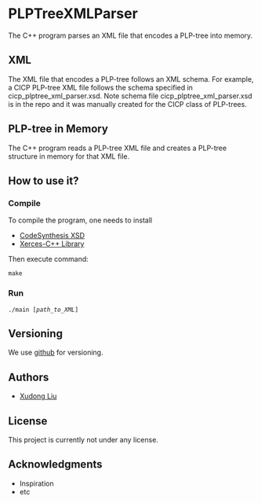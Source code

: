 # PLPTreeXMLParser

The C++ program parses an XML file that encodes a PLP-tree into memory.

## XML

The XML file that encodes a PLP-tree follows an XML schema.
For example, a CICP PLP-tree XML file follows the schema specified
in cicp_plptree_xml_parser.xsd.
Note schema file cicp_plptree_xml_parser.xsd is in the repo and it was
manually created for the CICP class of PLP-trees.

## PLP-tree in Memory

The C++ program reads a PLP-tree XML file and creates a PLP-tree structure
in memory for that XML file.

## How to use it?

### Compile
To compile the program, one needs to install 
* [CodeSynthesis XSD](http://www.codesynthesis.com/products/xsd/)
* [Xerces-C++ Library](https://xerces.apache.org/xerces-c/install-3.html)

Then execute command:
```
make
```


### Run

`./main [`*`path_to_XML`*`]`

## Versioning

We use [github](https://github.com/) for versioning.

## Authors

* [Xudong Liu](https://www.unf.edu/~xudong.liu/)


## License

This project is currently not under any license.

## Acknowledgments

* Inspiration
* etc
